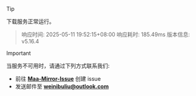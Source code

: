 > [!TIP]
下载服务正常运行。


> 响应时间: 2025-05-11 19:52:15+08:00
> 响应耗时: 185.49ms
> 版本信息: v5.16.4

> [!IMPORTANT]
> 当服务不可用时，请通过下列方式联系我们: 
> - 前往 **[Maa-Mirror-Issue](https://github.com/MaaMirror/Maa-Mirror-Issue/issues)** 创建 issue
> - 发送邮件至 **<a href="mailto:weinibuliu@outlook.com">weinibuliu@outlook.com</a>**